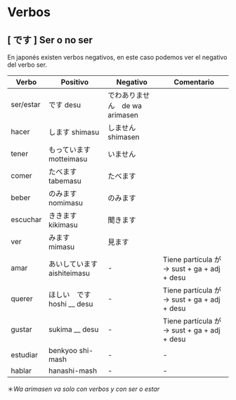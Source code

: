 # Verbos

## [ です ] Ser o no ser

En japonés existen verbos negativos, en este caso podemos ver el negativo del verbo ser.

| Verbo | Positivo | Negativo | Comentario |
| - | - | - | - |
| ser/estar | です desu | でわありません　de wa arimasen | |
| hacer | します shimasu | しません　shimasen | |
| tener | もっています motteimasu | いません | |
| comer | たべます tabemasu | たべます | |
| beber | のみます nomimasu | のみます | |
| escuchar | ききます kikimasu | 聞きます | |
| ver | みます　mimasu | 見ます | |
| amar | あいしています aishiteimasu | - | Tiene partícula が -> sust + ga + adj + desu |
| querer | ほしい　です hoshi __ desu | - | Tiene partícula が -> sust + ga + adj + desu |
| gustar | sukima __ desu | - | Tiene partícula が -> sust + ga + adj + desu |
| estudiar | benkyoo shi-mash | - | - |
| hablar | hanashi-mash | - | - |


＊*Wa arimasen va solo con verbos y con ser o estar*





